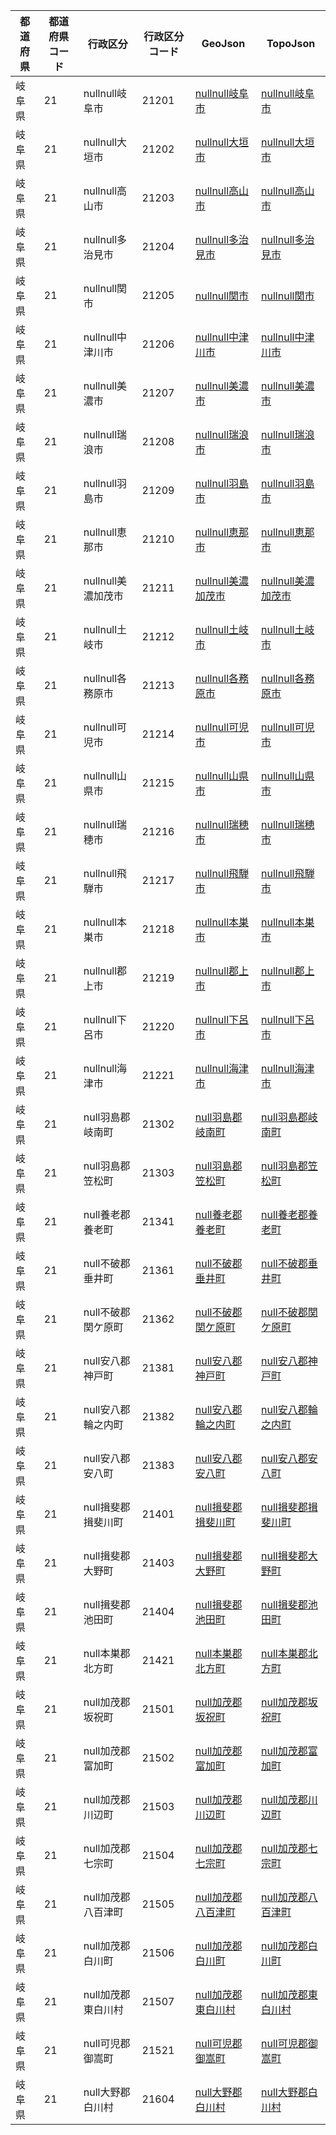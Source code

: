 | 都道府県 | 都道府県コード | 行政区分 | 行政区分コード | GeoJson | TopoJson |
|-----------|--------------|--------- |--------------|------|------|
| 岐阜県 | 21 | nullnull岐阜市 | 21201 | [nullnull岐阜市](/geojson/cities/21/21201.json) | [nullnull岐阜市](/topojson/cities/21/21201.topojson) |
| 岐阜県 | 21 | nullnull大垣市 | 21202 | [nullnull大垣市](/geojson/cities/21/21202.json) | [nullnull大垣市](/topojson/cities/21/21202.topojson) |
| 岐阜県 | 21 | nullnull高山市 | 21203 | [nullnull高山市](/geojson/cities/21/21203.json) | [nullnull高山市](/topojson/cities/21/21203.topojson) |
| 岐阜県 | 21 | nullnull多治見市 | 21204 | [nullnull多治見市](/geojson/cities/21/21204.json) | [nullnull多治見市](/topojson/cities/21/21204.topojson) |
| 岐阜県 | 21 | nullnull関市 | 21205 | [nullnull関市](/geojson/cities/21/21205.json) | [nullnull関市](/topojson/cities/21/21205.topojson) |
| 岐阜県 | 21 | nullnull中津川市 | 21206 | [nullnull中津川市](/geojson/cities/21/21206.json) | [nullnull中津川市](/topojson/cities/21/21206.topojson) |
| 岐阜県 | 21 | nullnull美濃市 | 21207 | [nullnull美濃市](/geojson/cities/21/21207.json) | [nullnull美濃市](/topojson/cities/21/21207.topojson) |
| 岐阜県 | 21 | nullnull瑞浪市 | 21208 | [nullnull瑞浪市](/geojson/cities/21/21208.json) | [nullnull瑞浪市](/topojson/cities/21/21208.topojson) |
| 岐阜県 | 21 | nullnull羽島市 | 21209 | [nullnull羽島市](/geojson/cities/21/21209.json) | [nullnull羽島市](/topojson/cities/21/21209.topojson) |
| 岐阜県 | 21 | nullnull恵那市 | 21210 | [nullnull恵那市](/geojson/cities/21/21210.json) | [nullnull恵那市](/topojson/cities/21/21210.topojson) |
| 岐阜県 | 21 | nullnull美濃加茂市 | 21211 | [nullnull美濃加茂市](/geojson/cities/21/21211.json) | [nullnull美濃加茂市](/topojson/cities/21/21211.topojson) |
| 岐阜県 | 21 | nullnull土岐市 | 21212 | [nullnull土岐市](/geojson/cities/21/21212.json) | [nullnull土岐市](/topojson/cities/21/21212.topojson) |
| 岐阜県 | 21 | nullnull各務原市 | 21213 | [nullnull各務原市](/geojson/cities/21/21213.json) | [nullnull各務原市](/topojson/cities/21/21213.topojson) |
| 岐阜県 | 21 | nullnull可児市 | 21214 | [nullnull可児市](/geojson/cities/21/21214.json) | [nullnull可児市](/topojson/cities/21/21214.topojson) |
| 岐阜県 | 21 | nullnull山県市 | 21215 | [nullnull山県市](/geojson/cities/21/21215.json) | [nullnull山県市](/topojson/cities/21/21215.topojson) |
| 岐阜県 | 21 | nullnull瑞穂市 | 21216 | [nullnull瑞穂市](/geojson/cities/21/21216.json) | [nullnull瑞穂市](/topojson/cities/21/21216.topojson) |
| 岐阜県 | 21 | nullnull飛騨市 | 21217 | [nullnull飛騨市](/geojson/cities/21/21217.json) | [nullnull飛騨市](/topojson/cities/21/21217.topojson) |
| 岐阜県 | 21 | nullnull本巣市 | 21218 | [nullnull本巣市](/geojson/cities/21/21218.json) | [nullnull本巣市](/topojson/cities/21/21218.topojson) |
| 岐阜県 | 21 | nullnull郡上市 | 21219 | [nullnull郡上市](/geojson/cities/21/21219.json) | [nullnull郡上市](/topojson/cities/21/21219.topojson) |
| 岐阜県 | 21 | nullnull下呂市 | 21220 | [nullnull下呂市](/geojson/cities/21/21220.json) | [nullnull下呂市](/topojson/cities/21/21220.topojson) |
| 岐阜県 | 21 | nullnull海津市 | 21221 | [nullnull海津市](/geojson/cities/21/21221.json) | [nullnull海津市](/topojson/cities/21/21221.topojson) |
| 岐阜県 | 21 | null羽島郡岐南町 | 21302 | [null羽島郡岐南町](/geojson/cities/21/21302.json) | [null羽島郡岐南町](/topojson/cities/21/21302.topojson) |
| 岐阜県 | 21 | null羽島郡笠松町 | 21303 | [null羽島郡笠松町](/geojson/cities/21/21303.json) | [null羽島郡笠松町](/topojson/cities/21/21303.topojson) |
| 岐阜県 | 21 | null養老郡養老町 | 21341 | [null養老郡養老町](/geojson/cities/21/21341.json) | [null養老郡養老町](/topojson/cities/21/21341.topojson) |
| 岐阜県 | 21 | null不破郡垂井町 | 21361 | [null不破郡垂井町](/geojson/cities/21/21361.json) | [null不破郡垂井町](/topojson/cities/21/21361.topojson) |
| 岐阜県 | 21 | null不破郡関ケ原町 | 21362 | [null不破郡関ケ原町](/geojson/cities/21/21362.json) | [null不破郡関ケ原町](/topojson/cities/21/21362.topojson) |
| 岐阜県 | 21 | null安八郡神戸町 | 21381 | [null安八郡神戸町](/geojson/cities/21/21381.json) | [null安八郡神戸町](/topojson/cities/21/21381.topojson) |
| 岐阜県 | 21 | null安八郡輪之内町 | 21382 | [null安八郡輪之内町](/geojson/cities/21/21382.json) | [null安八郡輪之内町](/topojson/cities/21/21382.topojson) |
| 岐阜県 | 21 | null安八郡安八町 | 21383 | [null安八郡安八町](/geojson/cities/21/21383.json) | [null安八郡安八町](/topojson/cities/21/21383.topojson) |
| 岐阜県 | 21 | null揖斐郡揖斐川町 | 21401 | [null揖斐郡揖斐川町](/geojson/cities/21/21401.json) | [null揖斐郡揖斐川町](/topojson/cities/21/21401.topojson) |
| 岐阜県 | 21 | null揖斐郡大野町 | 21403 | [null揖斐郡大野町](/geojson/cities/21/21403.json) | [null揖斐郡大野町](/topojson/cities/21/21403.topojson) |
| 岐阜県 | 21 | null揖斐郡池田町 | 21404 | [null揖斐郡池田町](/geojson/cities/21/21404.json) | [null揖斐郡池田町](/topojson/cities/21/21404.topojson) |
| 岐阜県 | 21 | null本巣郡北方町 | 21421 | [null本巣郡北方町](/geojson/cities/21/21421.json) | [null本巣郡北方町](/topojson/cities/21/21421.topojson) |
| 岐阜県 | 21 | null加茂郡坂祝町 | 21501 | [null加茂郡坂祝町](/geojson/cities/21/21501.json) | [null加茂郡坂祝町](/topojson/cities/21/21501.topojson) |
| 岐阜県 | 21 | null加茂郡富加町 | 21502 | [null加茂郡富加町](/geojson/cities/21/21502.json) | [null加茂郡富加町](/topojson/cities/21/21502.topojson) |
| 岐阜県 | 21 | null加茂郡川辺町 | 21503 | [null加茂郡川辺町](/geojson/cities/21/21503.json) | [null加茂郡川辺町](/topojson/cities/21/21503.topojson) |
| 岐阜県 | 21 | null加茂郡七宗町 | 21504 | [null加茂郡七宗町](/geojson/cities/21/21504.json) | [null加茂郡七宗町](/topojson/cities/21/21504.topojson) |
| 岐阜県 | 21 | null加茂郡八百津町 | 21505 | [null加茂郡八百津町](/geojson/cities/21/21505.json) | [null加茂郡八百津町](/topojson/cities/21/21505.topojson) |
| 岐阜県 | 21 | null加茂郡白川町 | 21506 | [null加茂郡白川町](/geojson/cities/21/21506.json) | [null加茂郡白川町](/topojson/cities/21/21506.topojson) |
| 岐阜県 | 21 | null加茂郡東白川村 | 21507 | [null加茂郡東白川村](/geojson/cities/21/21507.json) | [null加茂郡東白川村](/topojson/cities/21/21507.topojson) |
| 岐阜県 | 21 | null可児郡御嵩町 | 21521 | [null可児郡御嵩町](/geojson/cities/21/21521.json) | [null可児郡御嵩町](/topojson/cities/21/21521.topojson) |
| 岐阜県 | 21 | null大野郡白川村 | 21604 | [null大野郡白川村](/geojson/cities/21/21604.json) | [null大野郡白川村](/topojson/cities/21/21604.topojson) |
